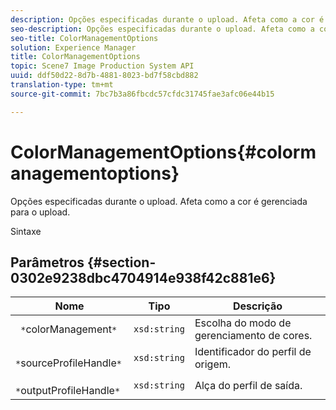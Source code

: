 ```yaml
---
description: Opções especificadas durante o upload. Afeta como a cor é gerenciada para o upload.
seo-description: Opções especificadas durante o upload. Afeta como a cor é gerenciada para o upload.
seo-title: ColorManagementOptions
solution: Experience Manager
title: ColorManagementOptions
topic: Scene7 Image Production System API
uuid: ddf50d22-8d7b-4881-8023-bd7f58cbd882
translation-type: tm+mt
source-git-commit: 7bc7b3a86fbcdc57cfdc31745fae3afc06e44b15

---
```



# ColorManagementOptions{#colormanagementoptions}

Opções especificadas durante o upload. Afeta como a cor é gerenciada para o upload.

Sintaxe

## Parâmetros {#section-0302e9238dbc4704914e938f42c881e6}

| Nome | Tipo | Descrição |
|---|---|---|
| ` *`colorManagement`*` | `xsd:string` | Escolha do modo de gerenciamento de cores. |
| ` *`sourceProfileHandle`*` | `xsd:string` | Identificador do perfil de origem. |
| ` *`outputProfileHandle`*` | `xsd:string` | Alça do perfil de saída. |

